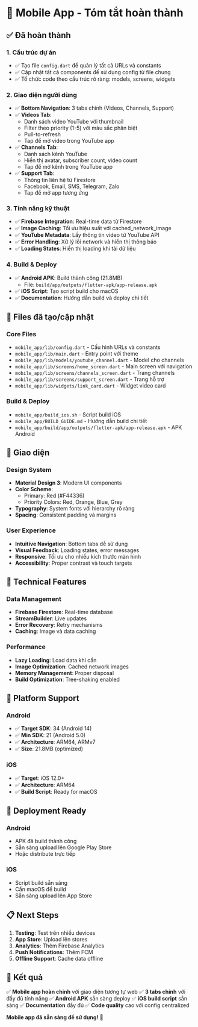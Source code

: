 # 📱 Mobile App - Tóm tắt hoàn thành

## ✅ Đã hoàn thành

### 1. **Cấu trúc dự án**
- ✅ Tạo file `config.dart` để quản lý tất cả URLs và constants
- ✅ Cập nhật tất cả components để sử dụng config từ file chung
- ✅ Tổ chức code theo cấu trúc rõ ràng: models, screens, widgets

### 2. **Giao diện người dùng**
- ✅ **Bottom Navigation**: 3 tabs chính (Videos, Channels, Support)
- ✅ **Videos Tab**: 
  - Danh sách video YouTube với thumbnail
  - Filter theo priority (1-5) với màu sắc phân biệt
  - Pull-to-refresh
  - Tap để mở video trong YouTube app
- ✅ **Channels Tab**:
  - Danh sách kênh YouTube
  - Hiển thị avatar, subscriber count, video count
  - Tap để mở kênh trong YouTube app
- ✅ **Support Tab**:
  - Thông tin liên hệ từ Firestore
  - Facebook, Email, SMS, Telegram, Zalo
  - Tap để mở app tương ứng

### 3. **Tính năng kỹ thuật**
- ✅ **Firebase Integration**: Real-time data từ Firestore
- ✅ **Image Caching**: Tối ưu hiệu suất với cached_network_image
- ✅ **YouTube Metadata**: Lấy thông tin video từ YouTube API
- ✅ **Error Handling**: Xử lý lỗi network và hiển thị thông báo
- ✅ **Loading States**: Hiển thị loading khi tải dữ liệu

### 4. **Build & Deploy**
- ✅ **Android APK**: Build thành công (21.8MB)
  - File: `build/app/outputs/flutter-apk/app-release.apk`
- ✅ **iOS Script**: Tạo script build cho macOS
- ✅ **Documentation**: Hướng dẫn build và deploy chi tiết

## 📁 Files đã tạo/cập nhật

### Core Files
- `mobile_app/lib/config.dart` - Cấu hình URLs và constants
- `mobile_app/lib/main.dart` - Entry point với theme
- `mobile_app/lib/models/youtube_channel.dart` - Model cho channels
- `mobile_app/lib/screens/home_screen.dart` - Main screen với navigation
- `mobile_app/lib/screens/channels_screen.dart` - Trang channels
- `mobile_app/lib/screens/support_screen.dart` - Trang hỗ trợ
- `mobile_app/lib/widgets/link_card.dart` - Widget video card

### Build & Deploy
- `mobile_app/build_ios.sh` - Script build iOS
- `mobile_app/BUILD_GUIDE.md` - Hướng dẫn build chi tiết
- `mobile_app/build/app/outputs/flutter-apk/app-release.apk` - APK Android

## 🎨 Giao diện

### Design System
- **Material Design 3**: Modern UI components
- **Color Scheme**: 
  - Primary: Red (#F44336)
  - Priority Colors: Red, Orange, Blue, Grey
- **Typography**: System fonts với hierarchy rõ ràng
- **Spacing**: Consistent padding và margins

### User Experience
- **Intuitive Navigation**: Bottom tabs dễ sử dụng
- **Visual Feedback**: Loading states, error messages
- **Responsive**: Tối ưu cho nhiều kích thước màn hình
- **Accessibility**: Proper contrast và touch targets

## 🔧 Technical Features

### Data Management
- **Firebase Firestore**: Real-time database
- **StreamBuilder**: Live updates
- **Error Recovery**: Retry mechanisms
- **Caching**: Image và data caching

### Performance
- **Lazy Loading**: Load data khi cần
- **Image Optimization**: Cached network images
- **Memory Management**: Proper disposal
- **Build Optimization**: Tree-shaking enabled

## 📱 Platform Support

### Android
- ✅ **Target SDK**: 34 (Android 14)
- ✅ **Min SDK**: 21 (Android 5.0)
- ✅ **Architecture**: ARM64, ARMv7
- ✅ **Size**: 21.8MB (optimized)

### iOS
- ✅ **Target**: iOS 12.0+
- ✅ **Architecture**: ARM64
- ✅ **Build Script**: Ready for macOS

## 🚀 Deployment Ready

### Android
- APK đã build thành công
- Sẵn sàng upload lên Google Play Store
- Hoặc distribute trực tiếp

### iOS
- Script build sẵn sàng
- Cần macOS để build
- Sẵn sàng upload lên App Store

## 📋 Next Steps

1. **Testing**: Test trên nhiều devices
2. **App Store**: Upload lên stores
3. **Analytics**: Thêm Firebase Analytics
4. **Push Notifications**: Thêm FCM
5. **Offline Support**: Cache data offline

## 🎯 Kết quả

✅ **Mobile app hoàn chỉnh** với giao diện tương tự web
✅ **3 tabs chính** với đầy đủ tính năng
✅ **Android APK** sẵn sàng deploy
✅ **iOS build script** sẵn sàng
✅ **Documentation** đầy đủ
✅ **Code quality** cao với config centralized

**Mobile app đã sẵn sàng để sử dụng!** 🎉
